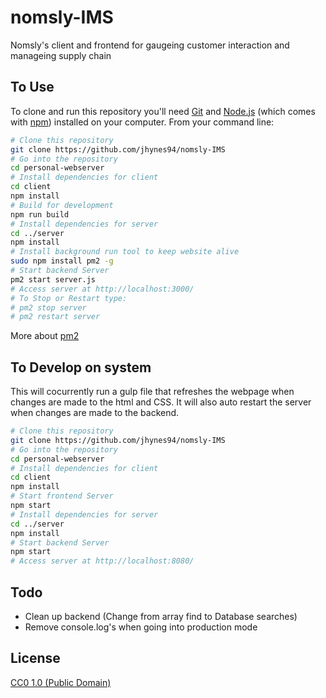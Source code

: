 # nomsly-IMS

Nomsly's client and frontend for gaugeing customer interaction and manageing supply chain

## To Use

To clone and run this repository you'll need [Git](https://git-scm.com) and [Node.js](https://nodejs.org/en/download/) (which comes with [npm](http://npmjs.com)) installed on your computer. From your command line:

```bash
# Clone this repository
git clone https://github.com/jhynes94/nomsly-IMS
# Go into the repository
cd personal-webserver
# Install dependencies for client
cd client
npm install
# Build for development
npm run build
# Install dependencies for server
cd ../server
npm install
# Install background run tool to keep website alive
sudo npm install pm2 -g
# Start backend Server
pm2 start server.js
# Access server at http://localhost:3000/
# To Stop or Restart type:
# pm2 stop server
# pm2 restart server
```

More about [pm2](https://www.digitalocean.com/community/tutorials/how-to-set-up-a-node-js-application-for-production-on-ubuntu-14-04)

## To Develop on system

This will cocurrently run a gulp file that refreshes the webpage when changes are made to the html and CSS. It will also auto restart the server when changes are made to the backend.

```bash
# Clone this repository
git clone https://github.com/jhynes94/nomsly-IMS
# Go into the repository
cd personal-webserver
# Install dependencies for client
cd client
npm install
# Start frontend Server
npm start
# Install dependencies for server
cd ../server
npm install
# Start backend Server
npm start
# Access server at http://localhost:8080/
```

## Todo

- Clean up backend (Change from array find to Database searches)
- Remove console.log's when going into production mode

## License

[CC0 1.0 (Public Domain)](LICENSE.md)